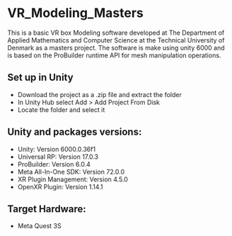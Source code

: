 # VR_Modeling_Masters

This is a basic VR box Modeling software developed at The Department of Applied Mathematics and Computer Science at the Technical University of Denmark as a masters project.
The software is make using unity 6000 and is based on the ProBuilder runtime API for mesh manipulation operations.


## Set up in Unity
- Download the project as a .zip file and extract the folder
- In Unity Hub select Add > Add Project From Disk
- Locate the folder and select it

## Unity and packages versions:
- Unity: Version 6000.0.36f1
- Universal RP: Version 17.0.3
- ProBuilder: Version 6.0.4
- Meta All-In-One SDK: Version 72.0.0
- XR Plugin Management: Version 4.5.0
- OpenXR Plugin: Version 1.14.1

## Target Hardware:
- Meta Quest 3S
